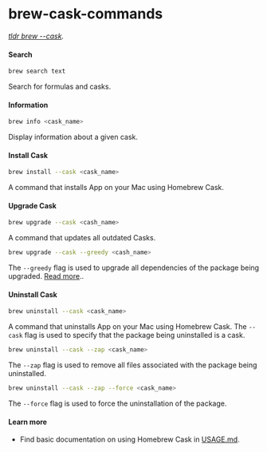 # brew-cask-commands

_[tldr brew --cask](https://tldr.inbrowser.app/pages/common/brew-cask)._

#### Search

```zsh
brew search text
```

Search for formulas and casks.

#### Information

```zsh
brew info <cask_name>
```
Display information about a given cask.

#### Install Cask

```zsh
brew install --cask <cask_name>
```

A command that installs App on your Mac using Homebrew Cask.

#### Upgrade Cask

```zsh
brew upgrade --cask <cash_name>
```

A command that updates all outdated Casks.

```zsh
brew upgrade --cask --greedy <cash_name>
```

The `--greedy` flag is used to upgrade all dependencies of the package being upgraded. [Read more](https://github.com/Homebrew/homebrew-cask/blob/master/USAGE.md#updatingupgrading-casks)..

#### Uninstall Cask

```zsh
brew uninstall --cask <cask_name>
```

A command that uninstalls App on your Mac using Homebrew Cask. The `--cask` flag is used to specify that the package being uninstalled is a cask.

```zsh
brew uninstall --cask --zap <cask_name>
```

The `--zap` flag is used to remove all files associated with the package being uninstalled.

```zsh
brew uninstall --cask --zap --force <cask_name>
```

The `--force` flag is used to force the uninstallation of the package.

#### Learn more

- Find basic documentation on using Homebrew Cask in [USAGE.md](https://github.com/Homebrew/homebrew-cask/blob/master/USAGE.md).
